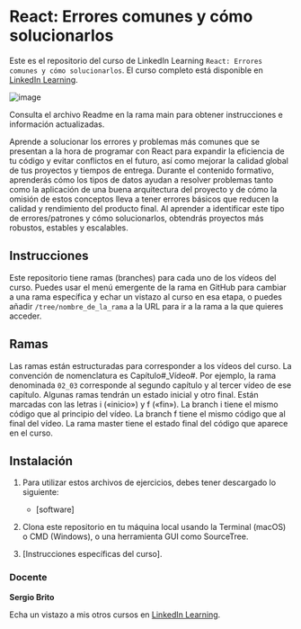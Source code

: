 # React: Errores comunes y cómo solucionarlos

Este es el repositorio del curso de LinkedIn Learning `React: Errores comunes y cómo solucionarlos`. El curso completo está disponible en [LinkedIn Learning][lil-course-url].

![image](https://user-images.githubusercontent.com/71371373/171652411-c7b2c118-a922-48ac-8260-d3b2c0ed1fc9.png)

Consulta el archivo Readme en la rama main para obtener instrucciones e información actualizadas.

Aprende a solucionar los errores y problemas más comunes que se presentan a la hora de programar con React para expandir la eficiencia de tu código y evitar conflictos en el futuro, así como mejorar la calidad global de tus proyectos y tiempos de entrega. Durante el contenido formativo, aprenderás cómo los tipos de datos ayudan a resolver problemas tanto como la aplicación de una buena arquitectura del proyecto y de cómo la omisión de estos conceptos lleva a tener errores básicos que reducen la calidad y rendimiento del producto final. Al aprender a identificar este tipo de errores/patrones y cómo solucionarlos, obtendrás proyectos más robustos, estables y escalables.

## Instrucciones

Este repositorio tiene ramas (branches) para cada uno de los vídeos del curso. Puedes usar el menú emergente de la rama en GitHub para cambiar a una rama específica y echar un vistazo al curso en esa etapa, o puedes añadir `/tree/nombre_de_la_rama` a la URL para ir a la rama a la que quieres acceder.

## Ramas

Las ramas están estructuradas para corresponder a los vídeos del curso. La convención de nomenclatura es Capítulo#_Vídeo#. Por ejemplo, la rama denominada `02_03` corresponde al segundo capítulo y al tercer vídeo de ese capítulo. Algunas ramas tendrán un estado inicial y otro final. Están marcadas con las letras i («inicio») y f («fin»). La branch i tiene el mismo código que al principio del vídeo. La branch f tiene el mismo código que al final del vídeo. La rama master tiene el estado final del código que aparece en el curso.

## Instalación

1. Para utilizar estos archivos de ejercicios, debes tener descargado lo siguiente:
   - [software]

2. Clona este repositorio en tu máquina local usando la Terminal (macOS) o CMD (Windows), o una herramienta GUI como SourceTree.
3. [Instrucciones específicas del curso].

### Docente

**Sergio Brito**

Echa un vistazo a mis otros cursos en [LinkedIn Learning](https://www.linkedin.com/learning/instructors/sergio-brito).

[lil-course-url]: https://www.linkedin.com/learning/building-a-graphql-project-with-react-js
[lil-thumbnail-url]: https://cdn.lynda.com/course/2875095/2875095-1615224395432-16x9.jpg
